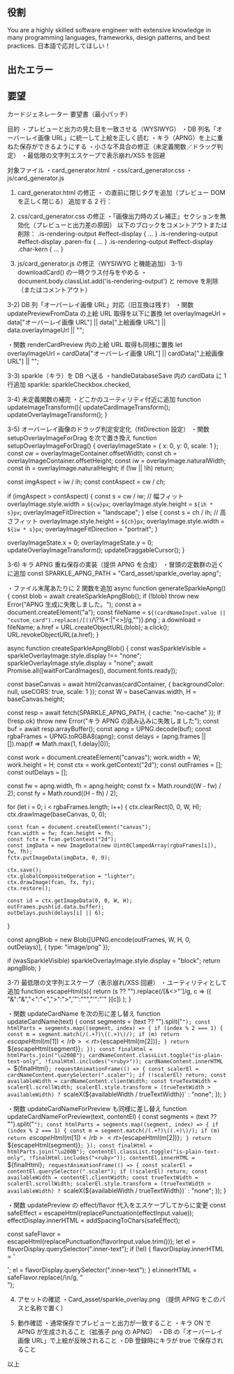 ## 役割

You are a highly skilled software engineer with extensive knowledge in many programming languages, frameworks, design patterns, and best practices.
日本語で応対してほしい！

## 出たエラー

## 要望

カードジェネレーター 要望書（最小パッチ）

目的
・プレビューと出力の見た目を一致させる（WYSIWYG）
・DB 列名「オーバーレイ画像 URL」に統一して上絵を正しく読む
・キラ（APNG）を上に重ねた保存ができるようにする
・小さな不具合の修正（未定義関数／ドラッグ判定）
・最低限の文字列エスケープで表示崩れ/XSS を回避

対象ファイル
・card_generator.html
・css/card_generator.css
・js/card_generator.js

1. card_generator.html の修正
・</main> の直前に閉じタグを追加（プレビュー DOM を正しく閉じる）
追加する 2 行：
</div> <!-- /#card-container -->
</div> <!-- /#preview-area -->

2. css/card_generator.css の修正
   ・「画像出力時のズレ補正」セクションを無効化（プレビューと出力差の原因）
   以下のブロックをコメントアウトまたは削除：
   .is-rendering-output #effect-display { ... }
   .is-rendering-output #effect-display .paren-fix { ... }
   .is-rendering-output #effect-display .char-kern { ... }

3. js/card_generator.js の修正（WYSIWYG と機能追加）
   3-1) downloadCard() の一時クラス付与をやめる
   ・document.body.classList.add('is-rendering-output') と remove を削除（またはコメントアウト）

3-2) DB 列「オーバーレイ画像 URL」対応（旧互換は残す）
・関数 updatePreviewFromData の上絵 URL 取得を以下に置換
let overlayImageUrl =
data["オーバーレイ画像 URL"] ||
data["上絵画像 URL"] ||
data.overlayImageUrl ||
"";

・関数 renderCardPreview 内の上絵 URL 取得も同様に置換
let overlayImageUrl =
cardData["オーバーレイ画像 URL"] ||
cardData["上絵画像 URL"] ||
"";

3-3) sparkle（キラ）を DB へ送る
・handleDatabaseSave 内の cardData に 1 行追加
sparkle: sparkleCheckbox.checked,

3-4) 未定義関数の補完
・どこかのユーティリティ付近に追加
function updateImageTransform(){
updateCardImageTransform();
updateOverlayImageTransform();
}

3-5) オーバーレイ画像のドラッグ判定安定化（fitDirection 設定）
・関数 setupOverlayImageForDrag を次で置き換え
function setupOverlayImageForDrag() {
overlayImageState = { x: 0, y: 0, scale: 1 };
const cw = overlayImageContainer.offsetWidth;
const ch = overlayImageContainer.offsetHeight;
const iw = overlayImage.naturalWidth;
const ih = overlayImage.naturalHeight;
if (!iw || !ih) return;

const imgAspect = iw / ih;
const contAspect = cw / ch;

if (imgAspect > contAspect) {
const s = cw / iw; // 幅フィット
overlayImage.style.width = `${cw}px`;
overlayImage.style.height = `${ih * s}px`;
overlayImageFitDirection = "landscape";
} else {
const s = ch / ih; // 高さフィット
overlayImage.style.height = `${ch}px`;
overlayImage.style.width = `${iw * s}px`;
overlayImageFitDirection = "portrait";
}

overlayImageState.x = 0;
overlayImageState.y = 0;
updateOverlayImageTransform();
updateDraggableCursor();
}

3-6) キラ APNG 重ね保存の実装（提供 APNG を合成）
・冒頭の定数群の近くに追加
const SPARKLE_APNG_PATH = "Card_asset/sparkle_overlay.apng";

・ファイル末尾あたりに 2 関数を追加
async function generateSparkleApng() {
const blob = await createSparkleApngBlob();
if (!blob) throw new Error("APNG 生成に失敗しました。");
const a = document.createElement("a");
const fileName = `${(cardNameInput.value || "custom_card").replace(/[()`/\\?%\*:|"<>]/g,"")}.png`;
a.download = fileName;
a.href = URL.createObjectURL(blob);
a.click();
URL.revokeObjectURL(a.href);
}

async function createSparkleApngBlob() {
const wasSparkleVisible = sparkleOverlayImage.style.display !== "none";
sparkleOverlayImage.style.display = "none";
await Promise.all([waitForCardImages(), document.fonts.ready]);

const baseCanvas = await html2canvas(cardContainer, {
backgroundColor: null,
useCORS: true,
scale: 1
});
const W = baseCanvas.width, H = baseCanvas.height;

const resp = await fetch(SPARKLE_APNG_PATH, { cache: "no-cache" });
if (!resp.ok) throw new Error("キラ APNG の読み込みに失敗しました");
const buf = await resp.arrayBuffer();
const apng = UPNG.decode(buf);
const rgbaFrames = UPNG.toRGBA8(apng);
const delays = (apng.frames || []).map(f => Math.max(1, f.delay|0));

const work = document.createElement("canvas");
work.width = W; work.height = H;
const ctx = work.getContext("2d");
const outFrames = [];
const outDelays = [];

const fw = apng.width, fh = apng.height;
const fx = Math.round((W - fw) / 2);
const fy = Math.round((H - fh) / 2);

for (let i = 0; i < rgbaFrames.length; i++) {
ctx.clearRect(0, 0, W, H);
ctx.drawImage(baseCanvas, 0, 0);

    const fcan = document.createElement("canvas");
    fcan.width = fw; fcan.height = fh;
    const fctx = fcan.getContext("2d");
    const imgData = new ImageData(new Uint8ClampedArray(rgbaFrames[i]), fw, fh);
    fctx.putImageData(imgData, 0, 0);

    ctx.save();
    ctx.globalCompositeOperation = "lighter";
    ctx.drawImage(fcan, fx, fy);
    ctx.restore();

    const id = ctx.getImageData(0, 0, W, H);
    outFrames.push(id.data.buffer);
    outDelays.push(delays[i] || 6);

}

const apngBlob = new Blob([UPNG.encode(outFrames, W, H, 0, outDelays)], { type: "image/png" });

if (wasSparkleVisible) sparkleOverlayImage.style.display = "block";
return apngBlob;
}

3-7) 最低限の文字列エスケープ（表示崩れ/XSS 回避）
・ユーティリティとして追加
function escapeHtml(s){
return (s ?? "").replace(/[&<>"']/g, c =>
({ "&":"&amp;","<":"&lt;",">":"&gt;",'"':"&quot;","'":"&#39;" }[c])
);
}

・関数 updateCardName を次の形に差し替え
function updateCardName(text) {
const segments = (text ?? "").split("`");
  const htmlParts = segments.map((segment, index) => {
    if (index % 2 === 1) {
      const m = segment.match(/(.+?)\((.+)\)/);
      if (m) return `<ruby><rb>${escapeHtml(m[1])}</rb><rt>${escapeHtml(m[2])}</rt></ruby>`;
    }
    return `<span class="no-ruby">${escapeHtml(segment)}</span>`;
  });
  const finalHtml = htmlParts.join("\u200B");
  cardNameContent.classList.toggle("is-plain-text-only", !finalHtml.includes("<ruby>"));
  cardNameContent.innerHTML = `<span class="scaler">${finalHtml}</span>`;
  requestAnimationFrame(() => {
    const scalerEl = cardNameContent.querySelector(".scaler");
    if (!scalerEl) return;
    const availableWidth = cardNameContent.clientWidth;
    const trueTextWidth = scalerEl.scrollWidth;
    scalerEl.style.transform = (trueTextWidth > availableWidth)
      ? `scaleX(${availableWidth / trueTextWidth})` : "none";
});
}

・関数 updateCardNameForPreview も同様に差し替え
function updateCardNameForPreview(text, contentEl) {
const segments = (text ?? "").split("`");
  const htmlParts = segments.map((segment, index) => {
    if (index % 2 === 1) {
      const m = segment.match(/(.+?)\((.+)\)/);
      if (m) return `<ruby><rb>${escapeHtml(m[1])}</rb><rt>${escapeHtml(m[2])}</rt></ruby>`;
    }
    return `<span class="no-ruby">${escapeHtml(segment)}</span>`;
  });
  const finalHtml = htmlParts.join("\u200B");
  contentEl.classList.toggle("is-plain-text-only", !finalHtml.includes("<ruby>"));
  contentEl.innerHTML = `<span class="scaler">${finalHtml}</span>`;
  requestAnimationFrame(() => {
    const scalerEl = contentEl.querySelector(".scaler");
    if (!scalerEl) return;
    const availableWidth = contentEl.clientWidth;
    const trueTextWidth = scalerEl.scrollWidth;
    scalerEl.style.transform = (trueTextWidth > availableWidth)
      ? `scaleX(${availableWidth / trueTextWidth})` : "none";
});
}

・関数 updatePreview の effect/flavor 代入をエスケープしてからに変更
const safeEffect = escapeHtml(replacePunctuation(effectInput.value));
effectDisplay.innerHTML = addSpacingToChars(safeEffect);

const safeFlavor = escapeHtml(replacePunctuation(flavorInput.value.trim()));
let el = flavorDisplay.querySelector(".inner-text");
if (!el) { flavorDisplay.innerHTML = '<div class="inner-text"></div>'; el = flavorDisplay.querySelector(".inner-text"); }
el.innerHTML = safeFlavor.replace(/\n/g, "<br>");

4. アセットの確認
   ・Card_asset/sparkle_overlay.png （提供 APNG をこのパスと名称で置く）

5. 動作確認
   ・通常保存でプレビューと出力が一致すること
   ・キラ ON で APNG が生成されること（拡張子 png の APNG）
   ・DB の「オーバーレイ画像 URL」で上絵が反映されること
   ・DB 登録時にキラが true で保存されること

以上
